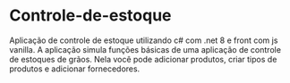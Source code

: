 # Controle-de-estoque

Aplicação de controle de estoque utilizando c# com .net 8 e front com js vanilla. A aplicação simula funções básicas de uma aplicação de controle de estoques de grãos. Nela você pode adicionar produtos, criar tipos de produtos e adicionar fornecedores. 
